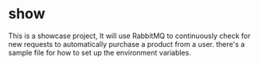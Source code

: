 # show

This is a showcase project, It will use RabbitMQ to continuously check for new requests to automatically purchase a product from a user.
there's a sample file for how to set up the environment variables.